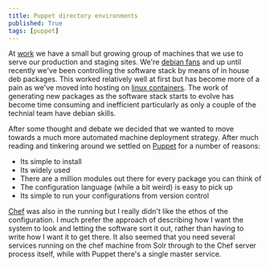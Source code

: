 ```yaml
---
title: Puppet directory environments
published: True
tags: [puppet]
---
```


At [work][d3r] we have a small but growing group of machines that we use to serve
our production and staging sites. We're [debian fans][debian] and up until recently
we've been controlling the software stack by means of in house deb packages. This
worked relatively well at first but has become more of a pain as we've moved into
hosting on [linux containers][lxc]. The work of generating new packages as the
software stack starts to evolve has become time consuming and inefficient particularly
as only a couple of the technial team have debian skills.

After some thought and debate we decided that we wanted to move towards a much
more automated machine deployment strategy. After much reading and tinkering around
we settled on [Puppet][puppetlabs] for a number of reasons:

* Its simple to install
* Its widely used
* There are a million modules out there for every package you can think of
* The configuration language (while a bit weird) is easy to pick up
* Its simple to run your configurations from version control

[Chef][chef] was also in the running but I really didn't like the ethos of the
configuration. I much prefer the approach of describing how I want the system to
look and letting the software sort it out, rather than having to write how I want
it to get there. It also seemed that you need several services running on the chef
machine from Solr through to the Chef server process itself, while with Puppet
there's a single master service.

[d3r]: http://d3r.com
[debian]: http://www.debian.org
[lxc]: https://linuxcontainers.org/
[puppetlabs]: http://puppetlabs.com/
[chef]: https://www.getchef.com/chef/
